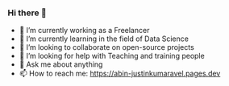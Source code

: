 ### Hi there 👋

- 🔭 I’m currently working as a Freelancer
- 🌱 I’m currently learning in the field of Data Science
- 👯 I’m looking to collaborate on open-source projects
- 🤔 I’m looking for help with Teaching and training people
- 💬 Ask me about anything
- 📫 How to reach me: https://abin-justinkumaravel.pages.dev
  


